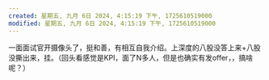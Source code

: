 ```yaml
---
created: 星期五, 九月 6日 2024, 4:15:19 下午, 1725610519000
modified: 星期五, 九月 6日 2024, 4:15:19 下午, 1725610519000
---
```


一面面试官开摄像头了，挺和善，有相互自我介绍。上深度的八股没答上来+八股没撕出来，挂。（回头看感觉是KPI，面了N多人，但是也确实有发offer，，搞啥呢？）